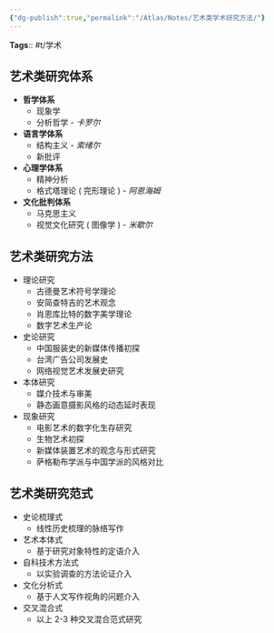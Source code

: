 ```yaml
---
{"dg-publish":true,"permalink":"/Atlas/Notes/艺术类学术研究方法/"}
---
```



**Tags**:: #t/学术

## 艺术类研究体系

- **哲学体系**
	- 现象学
	- 分析哲学 - *卡罗尔*
- **语言学体系**
	- 结构主义 - *索绪尔*
	- 新批评
- **心理学体系**
	- 精神分析
	- 格式塔理论 ( 完形理论 ) - *阿恩海姆*
- **文化批判体系**
	- 马克思主义
	- 视觉文化研究 ( 图像学 ) - *米歇尔*

## 艺术类研究方法

- 理论研究
	- 古德曼艺术符号学理论
	- 安简查特吉的艺术观念
	- 肖恩库比特的数字美学理论
	- 数字艺术生产论
- 史论研究
	- 中国服装史的新媒体传播初探
	- 台湾广告公司发展史
	- 网络视觉艺术发展史研究
- 本体研究
	- 媒介技术与审美
	- 静态画意摄影风格的动态延时表现
- 现象研究
	- 电影艺术的数字化生存研究
	- 生物艺术初探
	- 新媒体装置艺术的观念与形式研究
	- 萨格勒布学派与中国学派的风格对比

## 艺术类研究范式

- 史论梳理式
	- 线性历史梳理的脉络写作
- 艺术本体式
	- 基于研究对象特性的定语介入
- 自科技术方法式
	- 以实验调查的方法论证介入
- 文化分析式
	- 基于人文写作视角的问题介入
- 交叉混合式
	- 以上 2-3 种交叉混合范式研究
